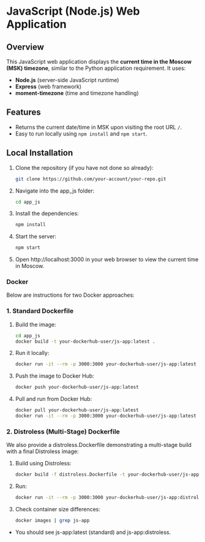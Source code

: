 # JavaScript (Node.js) Web Application

## Overview

This JavaScript web application displays the **current time in the Moscow (MSK) timezone**, similar to the Python application requirement. It uses:

- **Node.js** (server-side JavaScript runtime)
- **Express** (web framework)
- **moment-timezone** (time and timezone handling)

## Features

- Returns the current date/time in MSK upon visiting the root URL `/`.
- Easy to run locally using `npm install` and `npm start`.

## Local Installation

1. Clone the repository (if you have not done so already):
    ```bash
   git clone https://github.com/your-account/your-repo.git
2. Navigate into the app_js folder:
    ```bash
   cd app_js
3. Install the dependencies:
    ```bash
   npm install
4. Start the server:
    ```bash
   npm start
5. Open http://localhost:3000 in your web browser to view the current time in Moscow.

### Docker

Below are instructions for two Docker approaches:

### 1. Standard Dockerfile
1. Build the image:
   ```bash
   cd app_js
   docker build -t your-dockerhub-user/js-app:latest .
2. Run it locally:
   ```bash
   docker run -it --rm -p 3000:3000 your-dockerhub-user/js-app:latest
3. Push the image to Docker Hub:
   ```bash
   docker push your-dockerhub-user/js-app:latest
4. Pull and run from Docker Hub:
   ```bash
   docker pull your-dockerhub-user/js-app:latest
   docker run -it --rm -p 3000:3000 your-dockerhub-user/js-app:latest
### 2. Distroless (Multi-Stage) Dockerfile
We also provide a distroless.Dockerfile demonstrating a multi-stage build with a final Distroless image:
1. Build using Distroless:
   ```bash
   docker build -f distroless.Dockerfile -t your-dockerhub-user/js-app:distroless .
2. Run:
   ```bash
   docker run -it --rm -p 3000:3000 your-dockerhub-user/js-app:distroless
3. Check container size differences:
   ```bash
   docker images | grep js-app
- You should see js-app:latest (standard) and js-app:distroless.